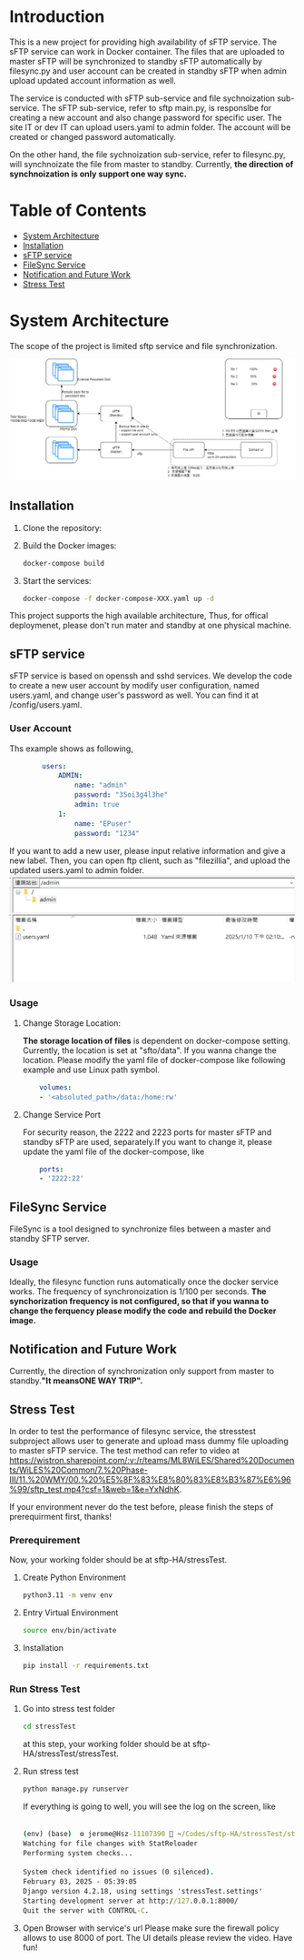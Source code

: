 
# Introduction
This is a new project for providing high availability of sFTP service. The sFTP service can work in Docker container. The files that are uploaded to master sFTP will be synchronized to standby sFTP automatically by filesync.py and user account can be created in standby sFTP when admin upload updated account information as well.

The service is conducted with sFTP sub-service and file sychnoization sub-service. The sFTP sub-service, refer to sftp main.py, is responslbe for creating a new account and also change password for specific user. The site IT or dev IT can upload users.yaml to admin folder. The account will be created or changed password automatically.

On the other hand, the file sychnoization sub-service, refer to filesync.py, will synchnoizate the file from master to standby. Currently, <strong>the direction of synchnoization is only support one way sync.</strong> 

# Table of Contents

- [System Architecture](#filesync-service)
- [Installation](#installation)
- [sFTP service](#sftp-service)
- [FileSync Service](#sftp-service)
- [Notification and Future Work](#notification-and-future-work)
- [Stress Test](#stress-test)


# System Architecture

The scope of the project is limited sftp service and file synchronization.

![System Architecture of sFTP](sFTP.png)


## Installation

1. Clone the repository:
    
2. Build the Docker images:
    ```sh
    docker-compose build
    ```

3. Start the services:
    ```sh
    docker-compose -f docker-compose-XXX.yaml up -d
    ```
This project supports the high available architecture, Thus, for offical deploymenet, please don't run mater and standby at one physical machine.


## sFTP service
sFTP service is based on openssh and sshd services. We develop the code to create a new user account by modify user configuration, named users.yaml, and change user's password as well. You can find it at /config/users.yaml.


### User Account

Ths example shows as following,


```yaml
        users:
            ADMIN:
                name: "admin"
                password: "35oi3g4l3he"
                admin: true
            1:                                                       
                name: "EPuser"                                              
                password: "1234"
```    


If you want to add a new user, please input relative information and give a new label. Then, you can open ftp client, such as "filezillia", and upload the updated users.yaml to admin folder.
![Upload user configuration](admin_users_config.png)

### Usage

1. Change Storage Location:


    <b>The storage location of files</b> is dependent on docker-compose setting. Currently, the location is set at "sfto/data". If you wanna change the location. Please modify the yaml file of docker-compose like following example and use Linux path symbol.
        

    ```yaml
        volumes:
        - '<absoluted_path>/data:/home:rw'
    ```

2. Change Service Port


    For security reason, the 2222 and 2223 ports for master sFTP and standby sFTP are used, separately.If you want to change it, please update the yaml file of the docker-compose, like

    ```yaml
        ports:
        - '2222:22'
    ```
## FileSync Service

FileSync is a tool designed to synchronize files between a master and standby SFTP server.

### Usage

Ideally, the filesync function runs automatically once the docker service works. The frequency of synchronoization is 1/100 per seconds. <b> The synchorization frequency is not configured, so that if you wanna to change the ferquency please modify the code and rebuild the Docker image.</b>


## Notification and Future Work

Currently, the direction of synchronization only support from master to standby.<b>"It meansONE WAY TRIP".</b>


## Stress Test
In order to test the performance of filesync service, the stresstest subproject allows user to generate and upload mass dummy file uploading to master sFTP service. The test method can refer to video at https://wistron.sharepoint.com/:v:/r/teams/ML8WiLES/Shared%20Documents/WiLES%20Common/7.%20Phase-III/11.%20WMY/00.%20%E5%8F%83%E8%80%83%E8%B3%87%E6%96%99/sftp_test.mp4?csf=1&web=1&e=YxNdhK.

If your environment never do the test before, please finish the steps of prerequirment first, thanks!
### Prerequirement
Now, your working folder should be at sftp-HA/stressTest.

1. Create Python Environment

    ```bash
    python3.11 -m venv env
    ```
2. Entry Virtual Environment
    ```bash
    source env/bin/activate 
    ```
3. Installation
    ```bash
    pip install -r requirements.txt 
    ```
### Run Stress Test
1. Go into stress test folder
    ```bash
    cd stressTest 
    ```
    at this step, your working folder should be at sftp-HA/stressTest/stressTest.
2. Run stress test
    ```bash
    python manage.py runserver
    ```
    If everything is going to well, you will see the log on the screen, like
    ```cmd

    (env) (base)  ⚙ jerome@Hsz-11107390  ~/Codes/sftp-HA/stressTest/stressTest   main ±  python manage.py runserver 
    Watching for file changes with StatReloader
    Performing system checks...

    System check identified no issues (0 silenced).
    February 03, 2025 - 05:39:05
    Django version 4.2.18, using settings 'stressTest.settings'
    Starting development server at http://127.0.0.1:8000/
    Quit the server with CONTROL-C.
    ```

3. Open Browser with service's url
    Please make sure the firewall policy allows to use 8000 of port. The UI details please review the video. Have fun!